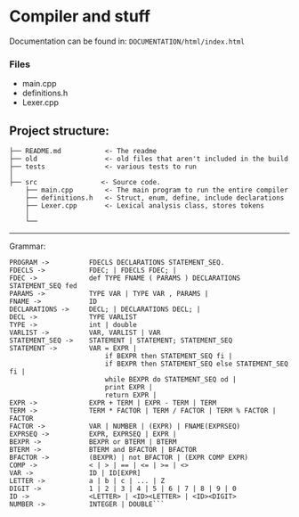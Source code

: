 ﻿# Compiler and stuff

Documentation can be found in:
`DOCUMENTATION/html/index.html`

### Files
- main.cpp
- definitions.h
- Lexer.cpp

Project structure:
------------

    ├── README.md           <- The readme
    ├── old                 <- old files that aren't included in the build
    ├── tests               <- various tests to run
    │
    ├── src                <- Source code.
        ├── main.cpp        <- The main program to run the entire compiler
        ├── definitions.h   <- Struct, enum, define, include declarations 
        ├── Lexer.cpp       <- Lexical analysis class, stores tokens
        │
        └── 
------------

Grammar:
```
PROGRAM ->          FDECLS DECLARATIONS STATEMENT_SEQ.
FDECLS ->           FDEC; | FDECLS FDEC; |
FDEC ->             def TYPE FNAME ( PARAMS ) DECLARATIONS STATEMENT_SEQ fed
PARAMS ->           TYPE VAR | TYPE VAR , PARAMS |
FNAME ->            ID
DECLARATIONS ->     DECL; | DECLARATIONS DECL; |
DECL ->             TYPE VARLIST
TYPE ->             int | double
VARLIST ->          VAR, VARLIST | VAR
STATEMENT_SEQ ->    STATEMENT | STATEMENT; STATEMENT_SEQ
STATEMENT ->        VAR = EXPR |
                        if BEXPR then STATEMENT_SEQ fi |
                        if BEXPR then STATEMENT_SEQ else STATEMENT_SEQ fi |
                        while BEXPR do STATEMENT_SEQ od |
                        print EXPR |
                        return EXPR |
EXPR ->				EXPR + TERM | EXPR - TERM | TERM
TERM ->     		TERM * FACTOR | TERM / FACTOR | TERM % FACTOR | FACTOR
FACTOR ->     		VAR | NUMBER | (EXPR) | FNAME(EXPRSEQ)
EXPRSEQ -> 	  		EXPR, EXPRSEQ | EXPR |
BEXPR ->    		BEXPR or BTERM | BTERM
BTERM ->   		 	BTERM and BFACTOR | BFACTOR
BFACTOR ->  	    (BEXPR) | not BFACTOR | (EXPR COMP EXPR)
COMP ->     		< | > | == | <= | >= | <>
VAR ->        	 	ID | ID[EXPR]
LETTER ->     		a | b | c | ... | Z
DIGIT ->     		1 | 2 | 3 | 4 | 5 | 6 | 7 | 8 | 9 | 0
ID ->         		<LETTER> | <ID><LETTER> | <ID><DIGIT>
NUMBER ->     		INTEGER | DOUBLE```